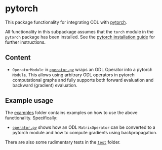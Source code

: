 # pytorch

This package functionality for integrating ODL with [pytorch](http://pytorch.org/).

All functionality in this subpackage assumes that the ``torch`` module in the ``pytorch`` package has been installed. See the [pytorch installation guide](https://github.com/pytorch/pytorch#installation) for further instructions.

## Content

- `OperatorModule` in [`operator.py`](operator.py) wraps an ODL Operator into a pytorch ``Module``.
  This allows using arbitrary ODL operators in pytorch computational graphs and fully supports both forward evaluation and backward (gradient) evaluation.

## Example usage

The [examples](examples) folder contains examples on how to use the above functionality.
Specifically:

- [`operator.py`](examples/operator.py) shows how an ODL `MatrixOperator` can be converted to a pytorch module and how to compute gradients using backpropagation.

There are also some rudimentary tests in the [`test`](test) folder.
